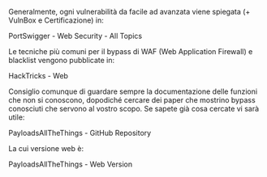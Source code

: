 Generalmente, ogni vulnerabilità da facile ad avanzata viene spiegata (+ VulnBox e Certificazione) in:

PortSwigger - Web Security - All Topics

Le tecniche più comuni per il bypass di WAF (Web Application Firewall) e blacklist vengono pubblicate in:

HackTricks - Web

Consiglio comunque di guardare sempre la documentazione delle funzioni che non si conoscono, dopodiché cercare dei paper che mostrino bypass conosciuti che servono al vostro scopo. Se sapete già cosa cercate vi sarà utile:

PayloadsAllTheThings - GitHub Repository

La cui versione web è:

PayloadsAllTheThings - Web Version
